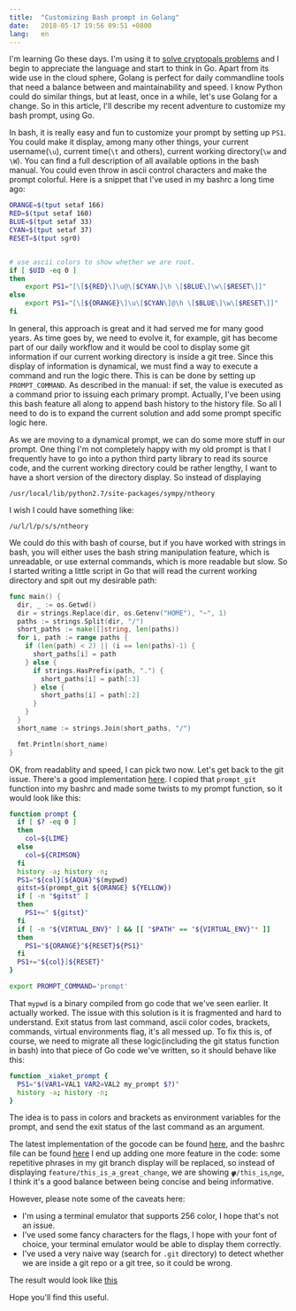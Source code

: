 ```yaml
---
title:  "Customizing Bash prompt in Golang"
date:   2018-05-17 19:56 09:51 +0800
lang:   en
---
```


I'm learning Go these days. I'm using it to [solve cryptopals problems](https://github.com/xiaket/cryptopals) and I begin to appreciate the language and start to think in Go. Apart from its wide use in the cloud sphere, Golang is perfect for daily commandline tools that need a balance between and maintainability and speed. I know Python could do similar things, but at least, once in a while, let's use Golang for a change. So in this article, I'll describe my recent adventure to customize my bash prompt, using Go.

In bash, it is really easy and fun to customize your prompt by setting up `PS1`. You could make it display, among many other things, your current username(`\u`), current time(`\t` and others), current working directory(`\w` and `\W`). You can find a full description of all available options in the bash manual. You could even throw in ascii control characters and make the prompt colorful. Here is a snippet that I've used in my bashrc a long time ago:

```bash
ORANGE=$(tput setaf 166)
RED=$(tput setaf 160)
BLUE=$(tput setaf 33)
CYAN=$(tput setaf 37)
RESET=$(tput sgr0)


# use ascii colors to show whether we are root.
if [ $UID -eq 0 ]
then
    export PS1="[\[${RED}\]\u@\[$CYAN\]\h \[$BLUE\]\w\[$RESET\]]"
else
    export PS1="[\[${ORANGE}\]\u\[$CYAN\]@\h \[$BLUE\]\w\[$RESET\]]"
fi
```

In general, this approach is great and it had served me for many good years. As time goes by, we need to evolve it, for example, git has become part of our daily workflow and it would be cool to display some git information if our current working directory is inside a git tree. Since this display of information is dynamical, we must find a way to execute a command and run the logic there. This is can be done by setting up `PROMPT_COMMAND`. As described in the manual: if set, the value is executed as a command prior to issuing each primary prompt. Actually, I've been using this bash feature all along to append bash history to the history file. So all I need to do is to expand the current solution and add some prompt specific logic here.

As we are moving to a dynamical prompt, we can do some more stuff in our prompt. One thing I'm not completely happy with my old prompt is that I frequently have to go into a python third party library to read its source code, and the current working directory could be rather lengthy, I want to have a short version of the directory display. So instead of displaying

```
/usr/local/lib/python2.7/site-packages/sympy/ntheory
```

I wish I could have something like:

```
/u/l/l/p/s/s/ntheory
```

We could do this with bash of course, but if you have worked with strings in bash, you will either uses the bash string manipulation feature, which is unreadable, or use external commands, which is more readable but slow. So I started writing a little script in Go that will read the current working directory and spit out my desirable path:

```go
func main() {
  dir, _ := os.Getwd()
  dir = strings.Replace(dir, os.Getenv("HOME"), "~", 1)
  paths := strings.Split(dir, "/")
  short_paths := make([]string, len(paths))
  for i, path := range paths {
    if (len(path) < 2) || (i == len(paths)-1) {
      short_paths[i] = path
    } else {
      if strings.HasPrefix(path, ".") {
        short_paths[i] = path[:3]
      } else {
        short_paths[i] = path[:2]
      }
    }
  }
  short_name := strings.Join(short_paths, "/")

  fmt.Println(short_name)
}
```

OK, from readablity and speed, I can pick two now. Let's get back to the git issue. There's a good implementation [here](https://github.com/mathiasbynens/dotfiles/blob/master/.bash_prompt). I copied that `prompt_git` function into my bashrc and made some twists to my prompt function, so it would look like this:

```bash
function prompt {
  if [ $? -eq 0 ]
  then
    col=${LIME}
  else
    col=${CRIMSON}
  fi
  history -a; history -n;
  PS1="${col}[${AQUA}"$(mypwd)
  gitst=$(prompt_git ${ORANGE} ${YELLOW})
  if [ -n "$gitst" ]
  then
    PS1+=" ${gitst}"
  fi
  if [ -n "${VIRTUAL_ENV}" ] && [[ "$PATH" == "${VIRTUAL_ENV}"* ]]
  then
    PS1="${ORANGE}^${RESET}${PS1}"
  fi
  PS1+="${col}]${RESET}"
}

export PROMPT_COMMAND='prompt'
```

That `mypwd` is a binary compiled from go code that we've seen earlier. It actually worked. The issue with this solution is it is fragmented and hard to understand. Exit status from last command, ascii color codes, brackets, commands, virtual environments flag, it's all messed up. To fix this is, of course, we need to migrate all these logic(including the git status function in bash) into that piece of Go code we've written, so it should behave like this:

```bash
function _xiaket_prompt {
  PS1="$(VAR1=VAL1 VAR2=VAL2 my_prompt $?)"
  history -a; history -n;
}
```

The idea is to pass in colors and brackets as environment variables for the prompt, and send the exit status of the last command as an argument.

The latest implementation of the gocode can be found [here](https://github.com/xiaket/etc/blob/master/go/my_prompt.go), and the bashrc file can be found [here](https://github.com/xiaket/etc/blob/6b30ebb8f9686cb5ae9739ec69f01d24986ccca4/bashrc#L51)  I end up adding one more feature in the code: some repetitive phrases in my git branch display will be replaced, so instead of displaying `feature/this_is_a_great_change`, we are showing `𝞿/this_is⁁nge`, I think it's a good balance between being concise and being informative.

However, please note some of the caveats here:

* I'm using a terminal emulator that supports 256 color, I hope that's not an issue.
* I've used some fancy characters for the flags, I hope with your font of choice, your terminal emulator would be able to display them correctly.
* I've used a very naive way (search for `.git` directory) to detect whether we are inside a git repo or a git tree, so it could be wrong.

The result would look like [this](https://asciinema.org/a/P2xARPZvKP8LWcV0SoXKnyg9Y)

Hope you'll find this useful.
